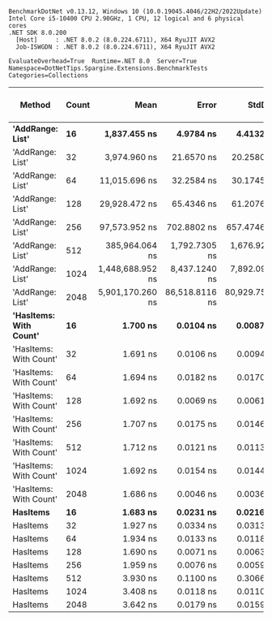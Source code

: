 ```

BenchmarkDotNet v0.13.12, Windows 10 (10.0.19045.4046/22H2/2022Update)
Intel Core i5-10400 CPU 2.90GHz, 1 CPU, 12 logical and 6 physical cores
.NET SDK 8.0.200
  [Host]     : .NET 8.0.2 (8.0.224.6711), X64 RyuJIT AVX2
  Job-ISWGDN : .NET 8.0.2 (8.0.224.6711), X64 RyuJIT AVX2

EvaluateOverhead=True  Runtime=.NET 8.0  Server=True  
Namespace=DotNetTips.Spargine.Extensions.BenchmarkTests  Categories=Collections  

```
| Method                 | Count | Mean             | Error          | StdDev         | StdErr         | Median           | Min              | Q1               | Q3               | Max              | Op/s          | CI99.9% Margin | Iterations | Kurtosis | MValue | Skewness | Rank | LogicalGroup | Baseline | Gen0   | Exceptions | Code Size | Completed Work Items | Lock Contentions | Allocated |
|----------------------- |------ |-----------------:|---------------:|---------------:|---------------:|-----------------:|-----------------:|-----------------:|-----------------:|-----------------:|--------------:|---------------:|-----------:|---------:|-------:|---------:|-----:|------------- |--------- |-------:|-----------:|----------:|---------------------:|-----------------:|----------:|
| **&#39;AddRange: List&#39;**       | **16**    |     **1,837.455 ns** |      **4.9784 ns** |      **4.4132 ns** |      **1.1795 ns** |     **1,837.934 ns** |     **1,830.418 ns** |     **1,834.593 ns** |     **1,839.648 ns** |     **1,846.652 ns** |     **544,230.9** |      **4.9784 ns** |      **14.00** |    **2.379** |  **2.000** |   **0.1055** |    **5** | *****            | **No**       | **0.0095** |          **-** |   **2,948 B** |                    **-** |                **-** |     **896 B** |
| &#39;AddRange: List&#39;       | 32    |     3,974.960 ns |     21.6570 ns |     20.2580 ns |      5.2306 ns |     3,977.505 ns |     3,938.564 ns |     3,961.273 ns |     3,984.245 ns |     4,013.507 ns |     251,574.9 |     21.6570 ns |      15.00 |    2.246 |  2.000 |   0.1236 |    6 | *            | No       | 0.0076 |          - |   2,943 B |                    - |                - |     896 B |
| &#39;AddRange: List&#39;       | 64    |    11,015.696 ns |     32.2584 ns |     30.1745 ns |      7.7910 ns |    11,020.009 ns |    10,954.874 ns |    10,995.994 ns |    11,029.815 ns |    11,073.138 ns |      90,779.6 |     32.2584 ns |      15.00 |    2.449 |  2.000 |   0.0373 |    7 | *            | No       | 0.0153 |          - |   2,943 B |                    - |                - |    1688 B |
| &#39;AddRange: List&#39;       | 128   |    29,928.472 ns |     65.4346 ns |     61.2076 ns |     15.8037 ns |    29,916.061 ns |    29,790.756 ns |    29,895.880 ns |    29,971.156 ns |    30,020.782 ns |      33,413.0 |     65.4346 ns |      15.00 |    2.466 |  2.000 |  -0.4536 |    8 | *            | No       | 0.0305 |          - |   2,948 B |                    - |                - |    3520 B |
| &#39;AddRange: List&#39;       | 256   |    97,573.952 ns |    702.8802 ns |    657.4746 ns |    169.7592 ns |    97,866.797 ns |    96,382.959 ns |    97,264.825 ns |    97,973.877 ns |    98,302.002 ns |      10,248.6 |    702.8802 ns |      15.00 |    1.926 |  2.000 |  -0.8398 |    9 | *            | No       |      - |          - |   2,967 B |                    - |                - |    7512 B |
| &#39;AddRange: List&#39;       | 512   |   385,964.064 ns |  1,792.7305 ns |  1,676.9212 ns |    432.9792 ns |   386,414.771 ns |   381,902.612 ns |   385,198.389 ns |   386,797.632 ns |   388,337.915 ns |       2,590.9 |  1,792.7305 ns |      15.00 |    3.028 |  2.000 |  -0.7472 |   10 | *            | No       |      - |          - |   2,970 B |                    - |                - |   16185 B |
| &#39;AddRange: List&#39;       | 1024  | 1,448,688.952 ns |  8,437.1240 ns |  7,892.0910 ns |  2,037.7291 ns | 1,450,394.629 ns | 1,432,169.629 ns | 1,445,012.207 ns | 1,453,279.102 ns | 1,459,887.598 ns |         690.3 |  8,437.1240 ns |      15.00 |    2.241 |  2.000 |  -0.4191 |   11 | *            | No       |      - |          - |   2,972 B |                    - |                - |   34618 B |
| &#39;AddRange: List&#39;       | 2048  | 5,901,170.260 ns | 86,518.8116 ns | 80,929.7501 ns | 20,895.9716 ns | 5,901,608.594 ns | 5,775,550.000 ns | 5,844,045.703 ns | 5,951,970.703 ns | 6,041,708.594 ns |         169.5 | 86,518.8116 ns |      15.00 |    1.835 |  2.000 |  -0.0397 |   12 | *            | No       |      - |          - |   2,972 B |                    - |                - |   73296 B |
| **&#39;HasItems: With Count&#39;** | **16**    |         **1.700 ns** |      **0.0104 ns** |      **0.0087 ns** |      **0.0024 ns** |         **1.703 ns** |         **1.687 ns** |         **1.693 ns** |         **1.704 ns** |         **1.720 ns** | **588,291,717.1** |      **0.0104 ns** |      **13.00** |    **2.825** |  **2.000** |   **0.4753** |    **1** | *****            | **No**       |      **-** |          **-** |      **93 B** |                    **-** |                **-** |         **-** |
| &#39;HasItems: With Count&#39; | 32    |         1.691 ns |      0.0106 ns |      0.0094 ns |      0.0025 ns |         1.693 ns |         1.674 ns |         1.686 ns |         1.696 ns |         1.706 ns | 591,330,611.3 |      0.0106 ns |      14.00 |    2.014 |  2.000 |  -0.1905 |    1 | *            | No       |      - |          - |      93 B |                    - |                - |         - |
| &#39;HasItems: With Count&#39; | 64    |         1.694 ns |      0.0182 ns |      0.0170 ns |      0.0044 ns |         1.697 ns |         1.647 ns |         1.686 ns |         1.702 ns |         1.718 ns | 590,418,734.4 |      0.0182 ns |      15.00 |    4.417 |  2.000 |  -1.0596 |    1 | *            | No       |      - |          - |      93 B |                    - |                - |         - |
| &#39;HasItems: With Count&#39; | 128   |         1.692 ns |      0.0069 ns |      0.0061 ns |      0.0016 ns |         1.690 ns |         1.683 ns |         1.688 ns |         1.697 ns |         1.703 ns | 590,896,447.6 |      0.0069 ns |      14.00 |    1.760 |  2.000 |   0.4294 |    1 | *            | No       |      - |          - |      93 B |                    - |                - |         - |
| &#39;HasItems: With Count&#39; | 256   |         1.707 ns |      0.0175 ns |      0.0146 ns |      0.0041 ns |         1.709 ns |         1.674 ns |         1.707 ns |         1.713 ns |         1.730 ns | 585,853,009.6 |      0.0175 ns |      13.00 |    3.210 |  2.000 |  -0.9072 |    1 | *            | No       |      - |          - |      93 B |                    - |                - |         - |
| &#39;HasItems: With Count&#39; | 512   |         1.712 ns |      0.0121 ns |      0.0113 ns |      0.0029 ns |         1.712 ns |         1.678 ns |         1.710 ns |         1.722 ns |         1.724 ns | 584,010,588.1 |      0.0121 ns |      15.00 |    5.679 |  2.000 |  -1.6148 |    1 | *            | No       |      - |          - |      93 B |                    - |                - |         - |
| &#39;HasItems: With Count&#39; | 1024  |         1.692 ns |      0.0154 ns |      0.0144 ns |      0.0037 ns |         1.696 ns |         1.645 ns |         1.690 ns |         1.697 ns |         1.708 ns | 591,068,279.5 |      0.0154 ns |      15.00 |    7.800 |  2.000 |  -2.1814 |    1 | *            | No       |      - |          - |      93 B |                    - |                - |         - |
| &#39;HasItems: With Count&#39; | 2048  |         1.686 ns |      0.0046 ns |      0.0036 ns |      0.0010 ns |         1.687 ns |         1.678 ns |         1.685 ns |         1.688 ns |         1.693 ns | 593,055,453.6 |      0.0046 ns |      12.00 |    3.469 |  2.000 |  -0.4694 |    1 | *            | No       |      - |          - |      93 B |                    - |                - |         - |
| **HasItems**               | **16**    |         **1.683 ns** |      **0.0231 ns** |      **0.0216 ns** |      **0.0056 ns** |         **1.688 ns** |         **1.645 ns** |         **1.670 ns** |         **1.696 ns** |         **1.714 ns** | **594,162,474.0** |      **0.0231 ns** |      **15.00** |    **1.866** |  **2.000** |  **-0.4930** |    **1** | *****            | **No**       |      **-** |          **-** |      **92 B** |                    **-** |                **-** |         **-** |
| HasItems               | 32    |         1.927 ns |      0.0334 ns |      0.0313 ns |      0.0081 ns |         1.934 ns |         1.870 ns |         1.900 ns |         1.949 ns |         1.972 ns | 518,997,583.3 |      0.0334 ns |      15.00 |    1.726 |  2.000 |  -0.2673 |    2 | *            | No       |      - |          - |      92 B |                    - |                - |         - |
| HasItems               | 64    |         1.934 ns |      0.0133 ns |      0.0118 ns |      0.0031 ns |         1.936 ns |         1.899 ns |         1.931 ns |         1.942 ns |         1.944 ns | 516,993,885.6 |      0.0133 ns |      14.00 |    5.872 |  2.000 |  -1.7887 |    2 | *            | No       |      - |          - |      92 B |                    - |                - |         - |
| HasItems               | 128   |         1.690 ns |      0.0071 ns |      0.0063 ns |      0.0017 ns |         1.693 ns |         1.674 ns |         1.688 ns |         1.694 ns |         1.696 ns | 591,620,961.0 |      0.0071 ns |      14.00 |    3.573 |  2.000 |  -1.2442 |    1 | *            | No       |      - |          - |      92 B |                    - |                - |         - |
| HasItems               | 256   |         1.959 ns |      0.0076 ns |      0.0059 ns |      0.0017 ns |         1.960 ns |         1.950 ns |         1.955 ns |         1.962 ns |         1.968 ns | 510,434,658.8 |      0.0076 ns |      12.00 |    1.697 |  2.000 |   0.0823 |    2 | *            | No       |      - |          - |      92 B |                    - |                - |         - |
| HasItems               | 512   |         3.930 ns |      0.1100 ns |      0.3066 ns |      0.0323 ns |         3.780 ns |         3.573 ns |         3.657 ns |         4.276 ns |         4.409 ns | 254,468,065.8 |      0.1100 ns |      90.00 |    1.383 |  3.156 |   0.3960 |    4 | *            | No       |      - |          - |      92 B |                    - |                - |         - |
| HasItems               | 1024  |         3.408 ns |      0.0118 ns |      0.0110 ns |      0.0029 ns |         3.407 ns |         3.390 ns |         3.400 ns |         3.416 ns |         3.430 ns | 293,407,638.3 |      0.0118 ns |      15.00 |    2.019 |  2.000 |   0.1682 |    3 | *            | No       |      - |          - |      92 B |                    - |                - |         - |
| HasItems               | 2048  |         3.642 ns |      0.0179 ns |      0.0159 ns |      0.0043 ns |         3.648 ns |         3.600 ns |         3.638 ns |         3.652 ns |         3.662 ns | 274,540,110.3 |      0.0179 ns |      14.00 |    4.061 |  2.000 |  -1.2858 |    4 | *            | No       |      - |          - |      92 B |                    - |                - |         - |
